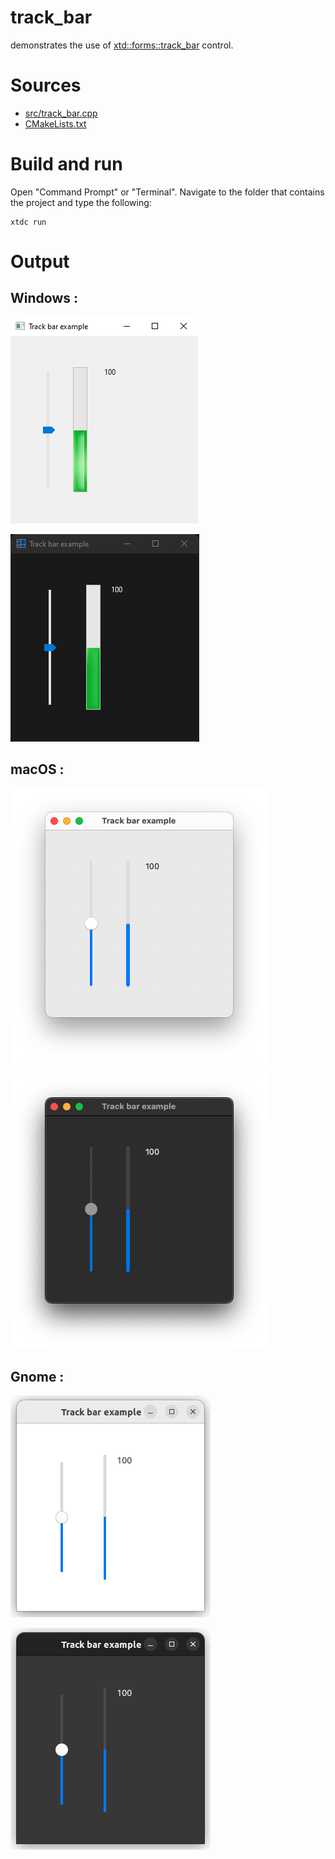 # track_bar

demonstrates the use of [xtd::forms::track_bar](../../../../src/xtd.forms/include/xtd/forms/track_bar.h) control.

# Sources

* [src/track_bar.cpp](src/track_bar.cpp)
* [CMakeLists.txt](CMakeLists.txt)

# Build and run

Open "Command Prompt" or "Terminal". Navigate to the folder that contains the project and type the following:

```shell
xtdc run
```

# Output

## Windows :

![Screenshot](../../../../docs/pictures/examples/controls/track_bar_w.png)

![Screenshot](../../../../docs/pictures/examples/controls/track_bar_wd.png)

## macOS :

![Screenshot](../../../../docs/pictures/examples/controls/track_bar_m.png)

![Screenshot](../../../../docs/pictures/examples/controls/track_bar_md.png)

## Gnome :

![Screenshot](../../../../docs/pictures/examples/controls/track_bar_g.png)

![Screenshot](../../../../docs/pictures/examples/controls/track_bar_gd.png)
